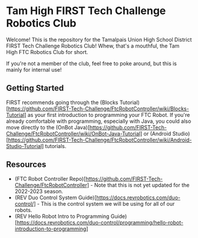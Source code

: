 # Tam High FIRST Tech Challenge Robotics Club

Welcome! This is the repository for the Tamalpais Union High School District
FIRST Tech Challenge Robotics Club! Whew, that's a mouthful,
the Tam High FTC Robotics Club for short.

If you're not a member of the club, feel free to poke around,
but this is mainly for internal use!

## Getting Started

FIRST recommends going through the (Blocks Tutorial)[https://github.com/FIRST-Tech-Challenge/FtcRobotController/wiki/Blocks-Tutorial]
as your first introduction to programming your FTC Robot.
If you're already comfortable with programming,
especially with Java,
you could also move directly to the (OnBot Java)[https://github.com/FIRST-Tech-Challenge/FtcRobotController/wiki/OnBot-Java-Tutorial]
or (Android Studio)[https://github.com/FIRST-Tech-Challenge/FtcRobotController/wiki/Android-Studio-Tutorial] tutorials.

## Resources

- (FTC Robot Controller Repo)[https://github.com/FIRST-Tech-Challenge/FtcRobotController] - Note that this is not yet updated for the 2022-2023 season.
- (REV Duo Control System Guide)[https://docs.revrobotics.com/duo-control/] - This is the control system we will be using for all of our robots.
- (REV Hello Robot Intro to Programming Guide)[https://docs.revrobotics.com/duo-control/programming/hello-robot-introduction-to-programming]